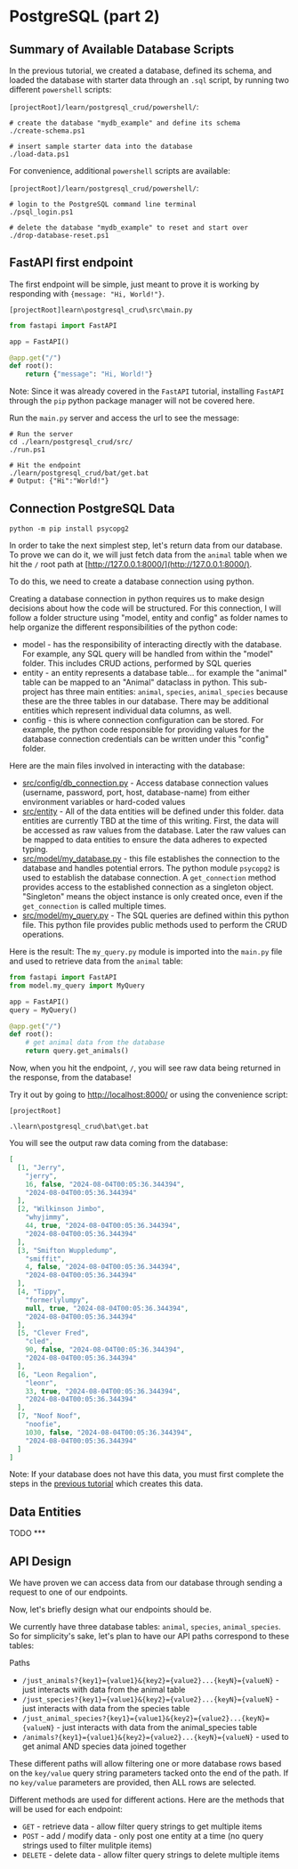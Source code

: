 # PostgreSQL (part 2)

## Summary of Available Database Scripts

In the previous tutorial, we created a database, defined its schema, and loaded the database with starter data through an `.sql` script, by running two different `powershell` scripts:

`[projectRoot]/learn/postgresql_crud/powershell/`:
``` shell
# create the database "mydb_example" and define its schema
./create-schema.ps1

# insert sample starter data into the database
./load-data.ps1
```

For convenience, additional `powershell` scripts are available:

`[projectRoot]/learn/postgresql_crud/powershell/`:
``` shell
# login to the PostgreSQL command line terminal
./psql_login.ps1

# delete the database "mydb_example" to reset and start over
./drop-database-reset.ps1
```
## FastAPI first endpoint

The first endpoint will be simple, just meant to prove it is working by responding with `{message: "Hi, World!"}`.

`[projectRoot]learn\postgresql_crud\src\main.py`
``` python
from fastapi import FastAPI

app = FastAPI()

@app.get("/")
def root():
    return {"message": "Hi, World!"}
```

Note: Since it was already covered in the `FastAPI` tutorial, installing `FastAPI` through the `pip` python package manager will not be covered here.

Run the `main.py` server and access the url  to see the message:
``` shell
# Run the server
cd ./learn/postgresql_crud/src/
./run.ps1

# Hit the endpoint
./learn/postgresql_crud/bat/get.bat
# Output: {"Hi":"World!"}
```

## Connection PostgreSQL Data

``` shell
python -m pip install psycopg2
```

In order to take the next simplest step, let's return data from our database. To prove we can do it, we will just fetch data from the `animal` table when we hit the `/` root path at [http://127.0.0.1:8000/](http://127.0.0.1:8000/).

To do this, we need to create a database connection using python.

Creating a database connection in python requires us to make design decisions about how the code will be structured. For this connection, I will follow a folder structure using "model, entity and config" as folder names to help organize the different responsibilities of the python code:

* model - has the responsibility of interacting directly with the database. For example, any SQL query will be handled from within the "model" folder. This includes CRUD actions, performed by SQL queries
* entity - an entity represents a database table... for example the "animal" table can be mapped to an "Animal" dataclass in python. This sub-project has three main entities: `animal`, `species`, `animal_species` because these are the three tables in our database. There may be additional entities which represent individual data columns, as well. 
* config - this is where connection configuration can be stored. For example, the python code responsible for providing values for the database connection credentials can be written under this "config" folder. 

Here are the main files involved in interacting with the database:

* [src/config/db_connection.py](../src/config/db_connection.py) - Access database connection values (username, password, port, host, database-name) from either environment variables or hard-coded values
* [src/entity](../src/entity/) - All of the data entities will be defined under this folder. data entities are currently TBD at the time of this writing. First, the data will be accessed as raw values from the database. Later the raw values can be mapped to data entities to ensure the data adheres to expected typing.
* [src/model/my_database.py](../src/model/my_database.py) - this file establishes the connection to the database and handles potential errors. The python module `psycopg2` is used to establish the database connection. A `get_connection` method provides access to the established connection as a singleton object. "Singleton" means the object instance is only created once, even if the `get_connection` is called multiple times. 
* [src/model/my_query.py](../src/model/my_query.py) - The SQL queries are defined within this python file. This python file provides public methods used to perform the CRUD operations. 

Here is the result: The `my_query.py` module is imported into the `main.py` file and used to retrieve data from the `animal` table:

``` python
from fastapi import FastAPI
from model.my_query import MyQuery 

app = FastAPI()
query = MyQuery()

@app.get("/")
def root():
    # get animal data from the database
    return query.get_animals()
```

Now, when you hit the endpoint, `/`, you will see raw data being returned in the response, from the database!

Try it out by going to [http://localhost:8000/](http://localhost:8000/) or using the convenience script:

`[projectRoot]`
``` shell
.\learn\postgresql_crud\bat\get.bat        
```

You will see the output raw data coming from the database:
``` json
[
  [1, "Jerry",
    "jerry",
    16, false, "2024-08-04T00:05:36.344394",
    "2024-08-04T00:05:36.344394"
  ],
  [2, "Wilkinson Jimbo",
    "whyjimmy",
    44, true, "2024-08-04T00:05:36.344394",
    "2024-08-04T00:05:36.344394"
  ],
  [3, "Smifton Wuppledump",
    "smiffit",
    4, false, "2024-08-04T00:05:36.344394",
    "2024-08-04T00:05:36.344394"
  ],
  [4, "Tippy",
    "formerlylumpy",
    null, true, "2024-08-04T00:05:36.344394",
    "2024-08-04T00:05:36.344394"
  ],
  [5, "Clever Fred",
    "cled",
    90, false, "2024-08-04T00:05:36.344394",
    "2024-08-04T00:05:36.344394"
  ],
  [6, "Leon Regalion",
    "leonr",
    33, true, "2024-08-04T00:05:36.344394",
    "2024-08-04T00:05:36.344394"
  ],
  [7, "Noof Noof",
    "noofie",
    1030, false, "2024-08-04T00:05:36.344394",
    "2024-08-04T00:05:36.344394"
  ]
]
```

Note: If your database does not have this data, you must first complete the steps in the [previous tutorial](./01_postgresql_crud.md) which creates this data.

## Data Entities

TODO ***

## API Design

We have proven we can access data from our database through sending a request to one of our endpoints. 

Now, let's briefly design what our endpoints should be. 

We currently have three database tables: `animal`, `species`, `animal_species`. So for simplicity's sake, let's plan to have our API paths correspond to these tables:

Paths
* `/just_animals?{key1}={value1}&{key2}={value2}...{keyN}={valueN}` - just interacts with data from the animal table
* `/just_species?{key1}={value1}&{key2}={value2}...{keyN}={valueN}` - just interacts with data from the species table
* `/just_animal_species?{key1}={value1}&{key2}={value2}...{keyN}={valueN}` - just interacts with data from the animal_species table
* `/animals?{key1}={value1}&{key2}={value2}...{keyN}={valueN}` - used to get animal AND species data joined together

These different paths will allow filtering one or more database rows based on the `key/value` query string parameters tacked onto the end of the path. If no `key/value` parameters are provided, then ALL rows are selected. 

Different methods are used for different actions. Here are the methods that will be used for each endpoint:

* `GET` - retrieve data - allow filter query strings to get multiple items
* `POST` - add / modify data - only post one entity at a time (no query strings used to filter mulitple items)
* `DELETE` - delete data - allow filter query strings to delete multiple items

